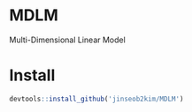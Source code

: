 # MDLM
Multi-Dimensional Linear Model


# Install 
```r
devtools::install_github('jinseob2kim/MDLM')
```
